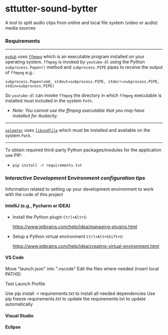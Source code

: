 # sttutter-sound-bytter
A tool to split audio clips from online and local file system (video or audio) media sources

### Requirements

---

[`pydub`](https://github.com/jiaaro/pydub) uses [`ffmpeg`](https://ffmpeg.org/download.html) which is an executable program installed on your operating system. `ffmpeg` is invoked by `youtube-dl` using the Python `subprocess.Popen()` method and `subprocess.PIPE` pipes to receive the output of `ffmpeg` e.g.:

`subprocess.Popen(cmd, stdout=subprocess.PIPE, stderr=subprocess.PIPE, stdin=subprocess.PIPE)`

So `youtube-dl` can invoke `ffmpeg` the directory in which `ffmpeg` executable is installed must included in the system `Path`.

   - _Note: You cannot use the ffmpeg executable that you may have installed for Audacity._
---
[`spleeter`](https://github.com/deezer/spleeter) uses [`libsndfile`](http://www.mega-nerd.com/libsndfile/#Download) which must be installed and available on the system `Path`.

---

To obtain required third-party Python packages/modules for the application use PIP:

   - `pip install -r requirements.txt`

### I*nteractive* D*evelopment* E*nvironment* *configuration tips*

Information related to setting up your development environment to work with the code of this project

#### IntelliJ (e.g., Pycharm or IDEA)

  - Install the Python plugin `Ctrl+Alt+S`:

    https://www.jetbrains.com/help/idea/managing-plugins.html


  - Setup a Python virtual environment `Ctrl+Alt+Shift+S`:

    https://www.jetbrains.com/help/idea/creating-virtual-environment.html

#### VS Code
Move "launch.json" into ".vscode"
Edit the files where needed (insert local PATHS)

Test Launch Profile

Use pip install -r requirements.txt to install all needed dependencies
Use pip freeze requirements.txt to update the requirements.txt to update automatically

#### Visual Studio

#### Eclipse


